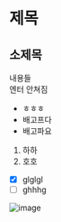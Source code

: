 # 제목
## 소제목
내용들 <br/>
엔터 안쳐짐

* ㅎㅎㅎ
* 배고프다
* 배고파요
1. 하하
2. 호호

- [x] glglgl
- [ ] ghhhg

![image](https://github.com/user-attachments/assets/f19419dc-8929-4edc-9ff7-37e136c2384c)
